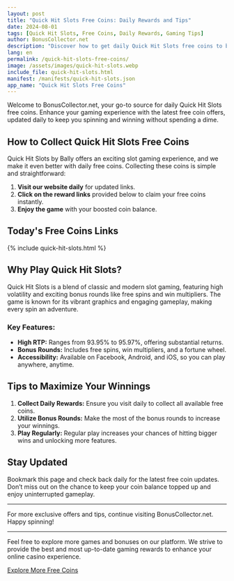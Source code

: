 ```yaml
---
layout: post
title: "Quick Hit Slots Free Coins: Daily Rewards and Tips"
date: 2024-08-01
tags: [Quick Hit Slots, Free Coins, Daily Rewards, Gaming Tips]
author: BonusCollector.net
description: "Discover how to get daily Quick Hit Slots free coins to boost your gameplay. Updated daily with the latest rewards."
lang: en
permalink: /quick-hit-slots-free-coins/
image: /assets/images/quick-hit-slots.webp
include_file: quick-hit-slots.html
manifest: /manifests/quick-hit-slots.json
app_name: "Quick Hit Slots Free Coins"
---
```


Welcome to BonusCollector.net, your go-to source for daily Quick Hit Slots free coins. Enhance your gaming experience with the latest free coin offers, updated daily to keep you spinning and winning without spending a dime.

## How to Collect Quick Hit Slots Free Coins

Quick Hit Slots by Bally offers an exciting slot gaming experience, and we make it even better with daily free coins. Collecting these coins is simple and straightforward:

1. **Visit our website daily** for updated links.
2. **Click on the reward links** provided below to claim your free coins instantly.
3. **Enjoy the game** with your boosted coin balance.

## Today's Free Coins Links

{% include quick-hit-slots.html %}

## Why Play Quick Hit Slots?

Quick Hit Slots is a blend of classic and modern slot gaming, featuring high volatility and exciting bonus rounds like free spins and win multipliers. The game is known for its vibrant graphics and engaging gameplay, making every spin an adventure.

### Key Features:

- **High RTP:** Ranges from 93.95% to 95.97%, offering substantial returns.
- **Bonus Rounds:** Includes free spins, win multipliers, and a fortune wheel.
- **Accessibility:** Available on Facebook, Android, and iOS, so you can play anywhere, anytime.

## Tips to Maximize Your Winnings

1. **Collect Daily Rewards:** Ensure you visit daily to collect all available free coins.
2. **Utilize Bonus Rounds:** Make the most of the bonus rounds to increase your winnings.
3. **Play Regularly:** Regular play increases your chances of hitting bigger wins and unlocking more features.

## Stay Updated

Bookmark this page and check back daily for the latest free coin updates. Don’t miss out on the chance to keep your coin balance topped up and enjoy uninterrupted gameplay.

---

For more exclusive offers and tips, continue visiting BonusCollector.net. Happy spinning!

---

Feel free to explore more games and bonuses on our platform. We strive to provide the best and most up-to-date gaming rewards to enhance your online casino experience.

[Explore More Free Coins](https://bonuscollector.net/)